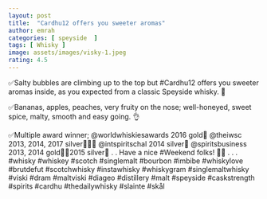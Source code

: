```yaml
---
layout: post
title:  "Cardhu12 offers you sweeter aromas"
author: emrah
categories: [ speyside  ]
tags: [ Whisky ]
image: assets/images/visky-1.jpeg
rating: 4.5
---
```


✅Salty bubbles are climbing up to the top but #Cardhu12 offers you sweeter aromas inside, as you expected from a classic Speyside whisky. 🥃

✅Bananas, apples, peaches, very fruity on the nose; well-honeyed, sweet spice, malty, smooth and easy going. 👌

✅Multiple award winner; 
@worldwhiskiesawards 2016 gold🥇
@theiwsc 2013, 2014, 2017 silver🥈🥈🥈
@intspiritschal 2014 silver🥈
@spiritsbusiness 2013, 2014 gold🥇🥇2015 silver🥈
.
.
Have a nice #Weekend folks! 🥃🥃
.
.
.
#whisky #whiskey #scotch #singlemalt #bourbon #imbibe #whiskylove #brutdefut #scotchwhisky #instawhisky #whiskygram #singlemaltwhisky #viski #dram #maltviski #diageo #distillery #malt #speyside #caskstrength #spirits #cardhu #thedailywhisky #slainte #skål